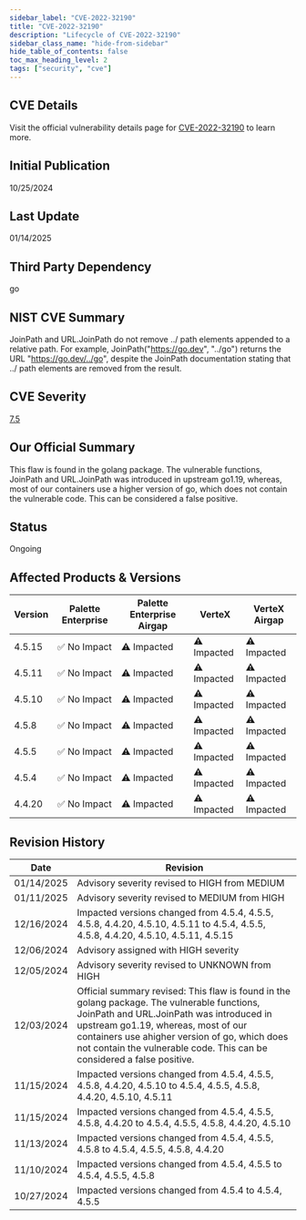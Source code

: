 ```yaml
---
sidebar_label: "CVE-2022-32190"
title: "CVE-2022-32190"
description: "Lifecycle of CVE-2022-32190"
sidebar_class_name: "hide-from-sidebar"
hide_table_of_contents: false
toc_max_heading_level: 2
tags: ["security", "cve"]
---
```


## CVE Details

Visit the official vulnerability details page for [CVE-2022-32190](https://nvd.nist.gov/vuln/detail/cve-2022-32190) to learn more.

## Initial Publication

10/25/2024

## Last Update

01/14/2025

## Third Party Dependency 

go


## NIST CVE Summary

JoinPath and URL.JoinPath do not remove ../ path elements appended to a relative path. For example, JoinPath("https://go.dev", "../go") returns the URL "https://go.dev/../go", despite the JoinPath documentation stating that ../ path elements are removed from the result.

## CVE Severity

[7.5](https://nvd.nist.gov/vuln/detail/cve-2022-32190)

## Our Official Summary

This flaw is found in the golang package. The vulnerable functions, JoinPath and URL.JoinPath was introduced in upstream go1.19, whereas, most of our containers use a
higher version of go, which does not contain the vulnerable code. This can be considered a false positive.

## Status

Ongoing

## Affected Products & Versions

| Version | Palette Enterprise | Palette Enterprise Airgap | VerteX | VerteX Airgap |
| - | -------- | -------- | -------- | -------- |
| 4.5.15 | ✅ No Impact | ⚠️ Impacted | ⚠️ Impacted | ⚠️ Impacted |
| 4.5.11 | ✅ No Impact | ⚠️ Impacted | ⚠️ Impacted | ⚠️ Impacted |
| 4.5.10 | ✅ No Impact | ⚠️ Impacted | ⚠️ Impacted | ⚠️ Impacted |
| 4.5.8 | ✅ No Impact | ⚠️ Impacted | ⚠️ Impacted | ⚠️ Impacted |
| 4.5.5 | ✅ No Impact | ⚠️ Impacted | ⚠️ Impacted | ⚠️ Impacted |
| 4.5.4 | ✅ No Impact | ⚠️ Impacted | ⚠️ Impacted | ⚠️ Impacted |
| 4.4.20 | ✅ No Impact | ⚠️ Impacted | ⚠️ Impacted | ⚠️ Impacted |


## Revision History

| Date | Revision |
| --- | --- |
| 01/14/2025 | Advisory severity revised to HIGH from MEDIUM |
| 01/11/2025 | Advisory severity revised to MEDIUM from HIGH |
| 12/16/2024 | Impacted versions changed from 4.5.4, 4.5.5, 4.5.8, 4.4.20, 4.5.10, 4.5.11 to 4.5.4, 4.5.5, 4.5.8, 4.4.20, 4.5.10, 4.5.11, 4.5.15 |
| 12/06/2024 | Advisory assigned with HIGH severity |
| 12/05/2024 | Advisory severity revised to UNKNOWN from HIGH |
| 12/03/2024 | Official summary revised: This flaw is found in the golang package. The vulnerable functions, JoinPath and URL.JoinPath was introduced in upstream go1.19, whereas, most of our containers use ahigher version of go, which does not contain the vulnerable code. This can be considered a false positive. |
| 11/15/2024 | Impacted versions changed from 4.5.4, 4.5.5, 4.5.8, 4.4.20, 4.5.10 to 4.5.4, 4.5.5, 4.5.8, 4.4.20, 4.5.10, 4.5.11 |
| 11/15/2024 | Impacted versions changed from 4.5.4, 4.5.5, 4.5.8, 4.4.20 to 4.5.4, 4.5.5, 4.5.8, 4.4.20, 4.5.10 |
| 11/13/2024 | Impacted versions changed from 4.5.4, 4.5.5, 4.5.8 to 4.5.4, 4.5.5, 4.5.8, 4.4.20 |
| 11/10/2024 | Impacted versions changed from 4.5.4, 4.5.5 to 4.5.4, 4.5.5, 4.5.8 |
| 10/27/2024 | Impacted versions changed from 4.5.4 to 4.5.4, 4.5.5 |
